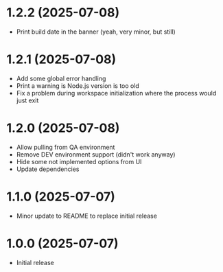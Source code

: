 # 1.2.2 (2025-07-08)
- Print build date in the banner (yeah, very minor, but still)

# 1.2.1 (2025-07-08)

- Add some global error handling
- Print a warning is Node.js version is too old
- Fix a problem during workspace initialization where the process would just exit

# 1.2.0 (2025-07-08)

- Allow pulling from QA environment
- Remove DEV environment support (didn't work anyway)
- Hide some not implemented options from UI
- Update dependencies

# 1.1.0 (2025-07-07)

- Minor update to README to replace initial release

# 1.0.0 (2025-07-07)

- Initial release